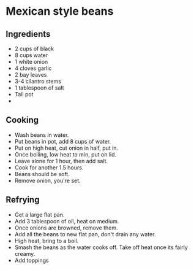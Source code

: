 # Mexican style beans

## Ingredients

- 2 cups of black
- 8 cups water
- 1 white onion
- 4 cloves garlic
- 2 bay leaves
- 3-4 cilantro stems
- 1 tablespoon of salt
- Tall pot
-

## Cooking

- Wash beans in water.
- Put beans in pot, add 8 cups of water.
- Put on high heat, cut onion in half, put in.
- Once boiling, low heat to min, put on lid.
- Leave alone for 1 hour, then add salt.
- Cook for another 1.5 hours.
- Beans should be soft.
- Remove onion, you're set.

## Refrying

- Get a large flat pan.
- Add 3 tablespoon of oil, heat on medium.
- Once onions are browned, remove them.
- Add all the beans to new flat pan, don't drain any water.
- High heat, bring to a boil.
- Smash the beans as the water cooks off. Take off heat once its fairly creamy.
- Add toppings
